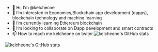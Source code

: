 - 👋 Hi, I’m @kelcheone
- 👀 I’m interested in Economics,Blockchain app development (dapps), blockchain technology and machine learning
- 🌱 I’m currently learning Ethereum blockchain
- 💞️ I’m looking to collaborate on Dapp development and smart contracts
- 📫 How to reach me kelcheone on twiter
![kelcheone's GitHub stats](https://github-readme-stats.vercel.app/api?username=kelcheone&show_icons=true&theme=radical)

![kelcheone's GitHub stats](https://github-readme-stats.vercel.app/api?username=kelcheone&hide=contribs,prs)

<!---
kelcheone/kelcheone is a ✨ special ✨ repository because its `README.md` (this file) appears on your GitHub profile.
You can click the Preview link to take a look at your changes.
--->
